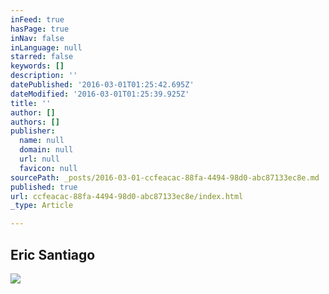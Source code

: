 ```yaml
---
inFeed: true
hasPage: true
inNav: false
inLanguage: null
starred: false
keywords: []
description: ''
datePublished: '2016-03-01T01:25:42.695Z'
dateModified: '2016-03-01T01:25:39.925Z'
title: ''
author: []
authors: []
publisher:
  name: null
  domain: null
  url: null
  favicon: null
sourcePath: _posts/2016-03-01-ccfeacac-88fa-4494-98d0-abc87133ec8e.md
published: true
url: ccfeacac-88fa-4494-98d0-abc87133ec8e/index.html
_type: Article

---
```

## Eric Santiago
![](https://the-grid-user-content.s3-us-west-2.amazonaws.com/8c134510-6fa7-4ae8-836e-8e35acd2bd58.jpg)